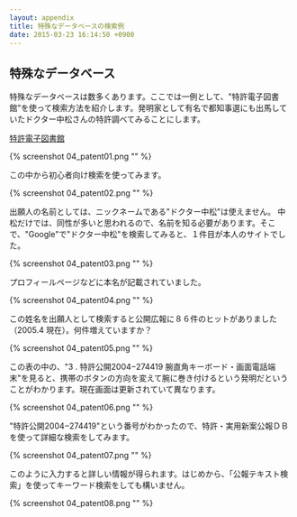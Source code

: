 ```yaml
---
layout: appendix
title: 特殊なデータベースの検索例
date: 2015-03-23 16:14:50 +0900
---
```



特殊なデータベース
------------------

特殊なデータベースは数多くあります。ここでは一例として、"特許電子図書館"を使って検索方法を紹介します。発明家として有名で都知事選にも出馬していたドクター中松さんの特許調べてみることにします。

[特許電子図書館](http://www.ipdl.inpit.go.jp/)


{% screenshot 04_patent01.png "" %}

この中から初心者向け検索を使ってみます。

{% screenshot 04_patent02.png "" %}

出願人の名前としては、ニックネームである"ドクター中松"は使えません。
中松だけでは、同性が多いと思われるので、名前を知る必要があります。そこで、"Google"で"ドクター中松"を検索してみると、１件目が本人のサイトでした。

{% screenshot 04_patent03.png "" %}

プロフィールページなどに本名が記載されていました。

{% screenshot 04_patent04.png "" %}

この姓名を出願人として検索すると公開広報に８６件のヒットがありました（2005.4 現在）。何件増えていますか？

{% screenshot 04_patent05.png "" %}

この表の中の、"3 . 特許公開2004−274419 腕直角キーボード・画面電話端末"を見ると、携帯のボタンの方向を変えて腕に巻き付けるという発明だということがわかります。現在画面は更新されていて異なります。

{% screenshot 04_patent06.png "" %}

"特許公開2004−274419"という番号がわかったので、特許・実用新案公報ＤＢを使って詳細な検索をしてみます。

{% screenshot 04_patent07.png "" %}

このように入力すると詳しい情報が得られます。はじめから、「公報テキスト検索」を使ってキーワード検索をしても構いません。

{% screenshot 04_patent08.png "" %}


